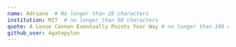 ```yaml
---
name: Adriano  # No longer than 28 characters
institution: MIT  # no longer than 58 characters
quote: A Loose Cannon Eventually Points Your Way # no longer than 100 characters, avoid using quotes(") to guarantee the format remains the same.
github_user: 4gatepylon
---
```

